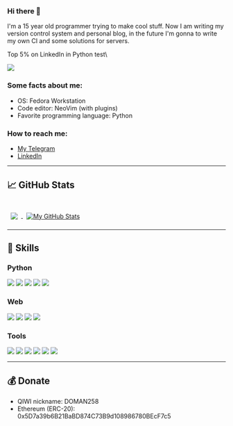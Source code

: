 ### Hi there 👋
<!---first-description-->
I'm a 15 year old programmer trying to make cool stuff. Now I am writing my version control system and personal blog, in the future I'm gonna to write my own CI and some solutions for servers.

Top 5% on LinkedIn in Python test\
<!---end-->

![](https://komarev.com/ghpvc/?username=Konstantin-create)
<br>

<!---second-description-->
### Some facts about me:
- OS: Fedora Workstation
- Code editor: NeoVim (with plugins)
- Favorite programming language: Python
<!---end-->

### How to reach me:
- [My Telegram](https://t.me/hacknet_dev)
- [LinkedIn](https://www.linkedin.com/in/shahov-konstantin/)
___

## &#x1f4c8; GitHub Stats

<br>

<a href="https://github.com/Konstantin-create">
  <img align="center" style="margin:0.5rem" src="https://github-readme-stats.vercel.app/api/top-langs/?username=Konstantin-create&title_color=ffffff&text_color=c9cacc&icon_color=4AB197&bg_color=1A2B34" />
</a>
<a href="https://github.com/Konstantin-create">
  <img align="center" style="margin:0.5rem" src="https://github-readme-stats.vercel.app/api?username=Konstantin-create&show_icons=true&line_height=27&count_private=true&title_color=ffffff&text_color=c9cacc&icon_color=4AB097&bg_color=1A2B34" alt="My GitHub Stats" />
</a>

___

## 💼 Skills
### Python
![](https://img.shields.io/badge/Code-Python-informational?style=flat&logo=python&logoColor=eb4629&color=eb4629)
![](https://img.shields.io/badge/Code-Flask-informational?style=flat&logo=flask&logoColor=eb4629&color=eb4629)
![](https://img.shields.io/badge/Code-SQLite-informational?style=flat&logo=sqlite&logoColor=eb4629&color=eb4629)
![](https://img.shields.io/badge/Code-Telethon-informational?style=flat&logo=telegram&logoColor=eb4629&color=eb4629)
![](https://img.shields.io/badge/Code-pyTelegramBotApi-informational?style=flat&logo=telegram&logoColor=eb4629&color=eb4629)
<br>
### Web
![](https://img.shields.io/badge/Web-Html-informational?style=flat&logo=html5&logoColor=eb4629&color=eb4629)
![](https://img.shields.io/badge/Web-CSS-informational?style=flat&logo=css3&logoColor=eb4629&color=eb4629)
![](https://img.shields.io/badge/Web-JavaScript-informational?style=flat&logo=javascript&logoColor=eb4629&color=eb4629)
![](https://img.shields.io/badge/Web-JQuery-informational?style=flat&logo=jquery&logoColor=eb4629&color=eb4629)
<br>
### Tools
![](https://img.shields.io/badge/Tools-Linux-informational?style=flat&logo=linux&logoColor=eb4629&color=eb4629)
![](https://img.shields.io/badge/Tools-Vim-informational?style=flat&logo=Vim&logoColor=eb4629&color=eb4629)
![](https://img.shields.io/badge/Tools-Git-informational?style=flat&logo=git&logoColor=eb4629&color=eb4629)
![](https://img.shields.io/badge/Tools-GitHub-informational?style=flat&logo=github&logoColor=eb4629&color=eb4629)
![](https://img.shields.io/badge/Tools-Photoshop-informational?style=flat&logo=Adobe-Photoshop&logoColor=eb4629&color=eb4629)
![](https://img.shields.io/badge/Tools-Illustrator-informational?style=flat&logo=Adobe-Illustrator&logoColor=eb4629&color=eb4629)

___

## 💰 Donate
- QIWI nickname: DOMAN258
- Ethereum (ERC-20): 0x5D7a39b6B21BaBD874C73B9d108986780BEcF7c5
